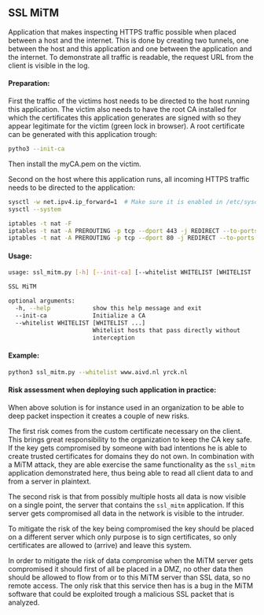 ## SSL MiTM

Application that makes inspecting HTTPS traffic possible when placed between a host and the internet. This
is done by creating two tunnels, one between the host and this application and one between the application
and the internet. To demonstrate all traffic is readable, the request URL from the client is visible 
in the log.

#### Preparation:
First the traffic of the victims host needs to be directed to the host running this application. The victim
also needs to have the root CA installed for which the certificates this application generates are signed with
so they appear legitimate for the victim (green lock in browser). A root certificate can be generated with this
application trough:

```bash
pytho3 --init-ca
```

Then install the myCA.pem on the victim.


Second on the host where this application runs, all incoming HTTPS traffic needs to be directed to the application:

```bash
sysctl -w net.ipv4.ip_forward=1  # Make sure it is enabled in /etc/sysctl.conf
sysctl --system

iptables -t nat -F
iptables -t nat -A PREROUTING -p tcp --dport 443 -j REDIRECT --to-ports 8443
iptables -t nat -A PREROUTING -p tcp --dport 80 -j REDIRECT --to-ports 8080 
```

#### Usage:
```bash
usage: ssl_mitm.py [-h] [--init-ca] [--whitelist WHITELIST [WHITELIST ...]]

SSL MiTM

optional arguments:
  -h, --help            show this help message and exit
  --init-ca             Initialize a CA
  --whitelist WHITELIST [WHITELIST ...]
                        Whitelist hosts that pass directly without
                        interception
```

#### Example:
```bash
python3 ssl_mitm.py --whitelist www.aivd.nl yrck.nl
```


#### Risk assessment when deploying such application in practice:
When above solution is for instance used in an organization to be able to deep packet inspection it 
creates a couple of new risks.

The first risk comes from the custom certificate necessary on the client. This brings great responsibility 
to the organization to keep the CA key safe. If the key gets compromised by someone with bad intentions he
is able to create trusted certificates for domains they do not own. In combination with a MiTM attack,
they are able exercise the same functionality as the `ssl_mitm` application demonstrated here, thus being able 
to read all client data to and from a server in plaintext.

The second risk is that from possibly multiple hosts all data is now visible on a single point, the server that 
contains the `ssl_mitm` application. If this server gets compromised all data in the network is visible to the 
intruder.

To mitigate the risk of the key being compromised the key should be placed on a different server which only purpose
is to sign certificates, so only certificates are allowed to (arrive) and leave this system.

In order to mitigate the risk of data compromise when the MiTM server gets compromised it should first of all be
placed in a DMZ, no other data then should be allowed to flow from or to this MiTM server than SSL data, so no remote
access. The only risk that this service then has is a bug in the MiTM software that could be exploited trough a 
malicious SSL packet that is analyzed.

